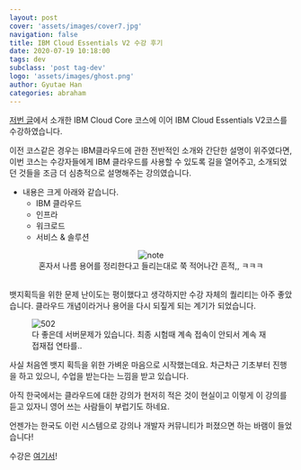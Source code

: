 ```yaml
---
layout: post
cover: 'assets/images/cover7.jpg'
navigation: false
title: IBM Cloud Essentials V2 수강 후기
date: 2020-07-19 10:18:00
tags: dev
subclass: 'post tag-dev'
logo: 'assets/images/ghost.png'
author: Gyutae Han
categories: abraham
---
```


[저번 글](http://localhost/ibm-keulraudeoseue-jiweonhada/)에서 소개한 IBM Cloud Core 코스에 이어 IBM Cloud Essentials V2코스를 수강하였습니다.

이전 코스같은 경우는 IBM클라우드에 관한 전반적인 소개와 간단한 설명이 위주였다면, 이번 코스는 수강자들에게 IBM 클라우드를 사용할 수 있도록 길을 열어주고, 소개되었던 것들을 조금 더 심층적으로 설명해주는 강의였습니다.

- 내용은 크게 아래와 같습니다.
  - IBM 클라우드
  - 인프라
  - 워크로드
  - 서비스 & 솔루션

<center>
    <figure>
        <img src="http://localhost/content/images/2020/07/cloud.png" title="note"> 
        <figcaption>혼자서 나름 용어를 정리한다고 들리는대로 쭉 적어나간 흔적,, ㅋㅋㅋ</figcaption>
    </figure>
</center>

<br>
뱃지획득을 위한 문제 난이도는 평이했다고 생각하지만 수강 자체의 퀄리티는 아주 좋았습니다.
클라우드 개념이라거나 용어을 다시 되짚게 되는 계기가 되었습니다.

<figure>
    <img src="http://localhost/content/images/2020/07/404.png" title="502">    
    <figcaption>다 좋은데 서버문제가 있습니다.
        최종 시험때 계속 접속이 안되서 계속 재접재접 연타를..</figcaption>
</figure>


사실 처음엔 뱃지 획득을 위한 가벼운 마음으로 시작했는데요.
차근차근 기초부터 진행을 하고 있으니, 
수업을 받는다는 느낌을 받고 있습니다. 

아직 한국에서는 클라우드에 대한 강의가 현저히 적은 것이 현실이고
이렇게 이 강의를 듣고 있자니 영어 쓰는 사람들이 부럽기도 하네요.

언젠가는 한국도 이런 시스템으로 강의나 개발자 커뮤니티가 퍼졌으면 하는 바램이 들었습니다!



수강은 [여기서](https://cognitiveclass.ai/courses/ibm-cloud-essentials)!